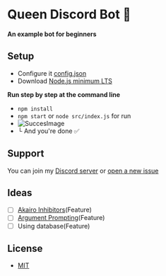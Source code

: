 # Queen Discord Bot 👑

**An example bot for beginners**

## Setup

- Configure it [config.json](https://github.com/baen/queen/blob/master/config.json)
- Download [Node.js minimum LTS](https://nodejs.org) 

**Run step by step at the command line**
- `npm install`
- `npm start` or `node src/index.js` for run
- ![SuccesImage](https://user-images.githubusercontent.com/50950966/103894875-936a5000-5100-11eb-928f-dfa244bd8d09.gif)
- └ And you're done ✅
## Support
You can join my [Discord server](https://bae.codes/discord) or [open a new issue](https://github.com/baen/queen/issues)


## Ideas
- [ ] [Akairo Inhibitors](https://discord-akairo.github.io/#/docs/main/master/inhibitors/inhibtypes)(Feature)
- [ ] [Argument Prompting](https://discord-akairo.github.io/#/docs/main/master/arguments/prompts)(Feature)
- [ ] Using database(Feature)

## License
- [MIT](https://github.com/baen/queen/blob/master/LICENSE)